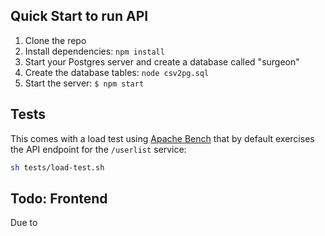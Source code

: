 ## Quick Start to run API

1. Clone the repo
1. Install dependencies: `npm install`
1. Start your Postgres server and create a database called "surgeon"
1. Create the database tables: `node csv2pg.sql`
1. Start the server: `$ npm start`

## Tests

This comes with a load test using [Apache Bench](http://httpd.apache.org/docs/2.2/programs/ab.html) that by default exercises the API endpoint for the `/userlist` service:

```sh
sh tests/load-test.sh
```

## Todo: Frontend
Due to 